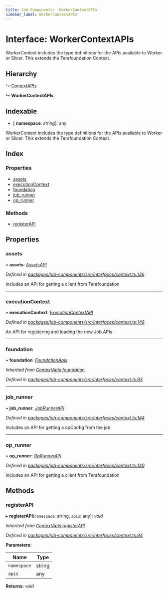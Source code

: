 ```yaml
---
title: Job Components: `WorkerContextAPIs`
sidebar_label: WorkerContextAPIs
---
```


# Interface: WorkerContextAPIs

WorkerContext includes the type definitions for
the APIs available to Worker or Slicer.
This extends the Terafoundation Context.

## Hierarchy

  ↳ [ContextAPIs](contextapis.md)

  ↳ **WorkerContextAPIs**

## Indexable

* \[ **namespace**: *string*\]: any

WorkerContext includes the type definitions for
the APIs available to Worker or Slicer.
This extends the Terafoundation Context.

## Index

### Properties

* [assets](workercontextapis.md#assets)
* [executionContext](workercontextapis.md#executioncontext)
* [foundation](workercontextapis.md#foundation)
* [job_runner](workercontextapis.md#job_runner)
* [op_runner](workercontextapis.md#op_runner)

### Methods

* [registerAPI](workercontextapis.md#registerapi)

## Properties

###  assets

• **assets**: *[AssetsAPI](assetsapi.md)*

*Defined in [packages/job-components/src/interfaces/context.ts:136](https://github.com/terascope/teraslice/blob/b843209f9/packages/job-components/src/interfaces/context.ts#L136)*

Includes an API for getting a client from Terafoundation

___

###  executionContext

• **executionContext**: *[ExecutionContextAPI](../classes/executioncontextapi.md)*

*Defined in [packages/job-components/src/interfaces/context.ts:148](https://github.com/terascope/teraslice/blob/b843209f9/packages/job-components/src/interfaces/context.ts#L148)*

An API for registering and loading the new Job APIs

___

###  foundation

• **foundation**: *[FoundationApis](foundationapis.md)*

*Inherited from [ContextApis](contextapis.md).[foundation](contextapis.md#foundation)*

*Defined in [packages/job-components/src/interfaces/context.ts:93](https://github.com/terascope/teraslice/blob/b843209f9/packages/job-components/src/interfaces/context.ts#L93)*

___

###  job_runner

• **job_runner**: *[JobRunnerAPI](jobrunnerapi.md)*

*Defined in [packages/job-components/src/interfaces/context.ts:144](https://github.com/terascope/teraslice/blob/b843209f9/packages/job-components/src/interfaces/context.ts#L144)*

Includes an API for getting a opConfig from the job

___

###  op_runner

• **op_runner**: *[OpRunnerAPI](oprunnerapi.md)*

*Defined in [packages/job-components/src/interfaces/context.ts:140](https://github.com/terascope/teraslice/blob/b843209f9/packages/job-components/src/interfaces/context.ts#L140)*

Includes an API for getting a client from Terafoundation

## Methods

###  registerAPI

▸ **registerAPI**(`namespace`: string, `apis`: any): *void*

*Inherited from [ContextApis](contextapis.md).[registerAPI](contextapis.md#registerapi)*

*Defined in [packages/job-components/src/interfaces/context.ts:94](https://github.com/terascope/teraslice/blob/b843209f9/packages/job-components/src/interfaces/context.ts#L94)*

**Parameters:**

Name | Type |
------ | ------ |
`namespace` | string |
`apis` | any |

**Returns:** *void*
